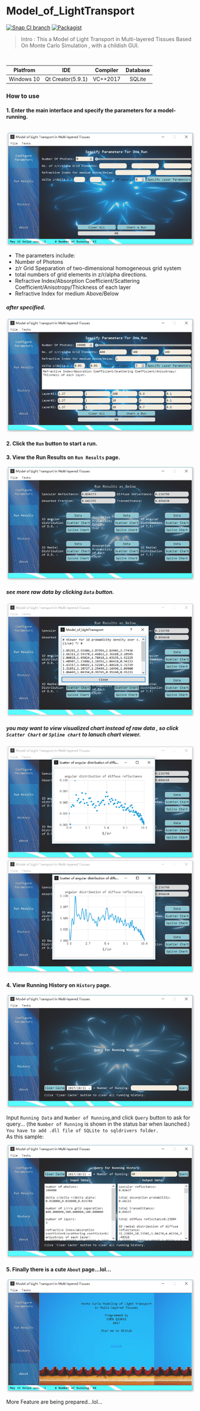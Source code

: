 # Model_of_LightTransport

[![Snap CI branch](https://img.shields.io/snap-ci/ThoughtWorksStudios/eb_deployer/master.svg)]()
[![Packagist](https://img.shields.io/packagist/l/doctrine/orm.svg)]()

> Intro : This a Model of Light Transport in  Multi-layered Tissues Based On Monte Carlo Simulation , with a childish GUI.

<br>

|  Platfrom  | IDE  |  Compiler  |   Database   |
|:----------:|:--------:|:----------:|:----------:|
| Windows 10 | Qt Creator(5.9.1) | VC++2017 | SQLite |

### How to use

#### 1. Enter the main interface and specify the parameters for a model-running.

  ![conf](https://github.com/SimonCqk/Model_of_LightTransport/blob/master/image/ConfigureParas.png?raw=true)
  
  + The parameters include:
  + Number of Photons
  + z/r Grid Speparation of two-dimensional homogeneous grid system
  + total numbers of grid elements in z/r/alpha directions.
  + Refractive Index/Absorption Coefficient/Scattering Coefficient/Anisotropy/Thickness of each layer
  + Refractive Index for medium Above/Below
  ##### after specified.
  
  ![sample](https://github.com/SimonCqk/Model_of_LightTransport/blob/master/image/Sample.png?raw=true)
  
#### 2. Click the `Run` button to start a run.
#### 3. View the Run Results on `Run Results` page.

  ![runresults](https://github.com/SimonCqk/Model_of_LightTransport/blob/master/image/Results.png?raw=true)

  ##### see more raw data by clicking `Data` button.
  
  ![runresults_sample](https://github.com/SimonCqk/Model_of_LightTransport/blob/master/image/Results_sample.png?raw=true)

  ##### you may want to view visualized chart instead of raw data , so click `Scatter Chart` or `Spline chart` to lanuch chart viewer.
  ![runresults_sample](https://github.com/SimonCqk/Model_of_LightTransport/blob/master/image/Results_scatterchart.png?raw=true)
  ![runresults_sample](https://github.com/SimonCqk/Model_of_LightTransport/blob/master/image/Results_splinechart.png?raw=true)
  
#### 4. View Running History on `History` page.
  ![history](https://github.com/SimonCqk/Model_of_LightTransport/blob/master/image/History.png?raw=true)
  
  Input `Running Data` and `Number of Running`,and click `Query` button to ask for query...
  (the `Number of Running` is shown in the status bar when launched.)<br>
  `You have to add .dll file of SQLite to sqldrivers folder. `<br>
  As this sample:
  
  ![query](https://github.com/SimonCqk/Model_of_LightTransport/blob/master/image/History_query.png?raw=true)

#### 5. Finally there is a cute `About` page...lol...
![about](https://github.com/SimonCqk/Model_of_LightTransport/blob/master/image/About.png?raw=true)

More Feature are being prepared...lol...

